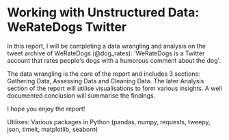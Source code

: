 # Working with Unstructured Data: WeRateDogs Twitter
In this report, I will be completing a data wrangling and analysis on the tweet archive of WeRateDogs (@dog_rates): 'WeRateDogs is a Twitter account that rates people's dogs with a humorous comment about the dog'.

The data wrangling is the core of the report and includes 3 sections: Gathering Data, Assessing Data and Cleaning Data. The later Analysis section of the report will utilise visualisations to form various insights. A well documented conclusion will summarise the findings.

I hope you enjoy the report!



Utilises: Various packages in Python (pandas, numpy, requests, tweepy, json, timeit, matplotlib, seaborn)
